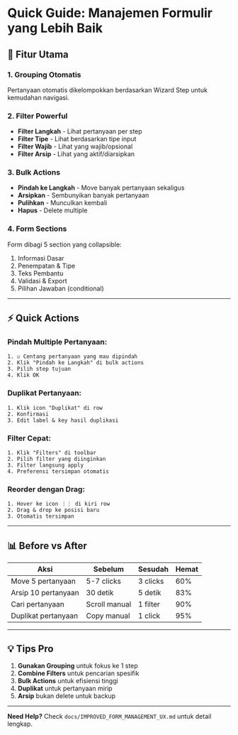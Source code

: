 # Quick Guide: Manajemen Formulir yang Lebih Baik

## 🎯 Fitur Utama

### 1. **Grouping Otomatis**
Pertanyaan otomatis dikelompokkan berdasarkan Wizard Step untuk kemudahan navigasi.

### 2. **Filter Powerful**
- **Filter Langkah** - Lihat pertanyaan per step
- **Filter Tipe** - Lihat berdasarkan tipe input
- **Filter Wajib** - Lihat yang wajib/opsional
- **Filter Arsip** - Lihat yang aktif/diarsipkan

### 3. **Bulk Actions**
- **Pindah ke Langkah** - Move banyak pertanyaan sekaligus
- **Arsipkan** - Sembunyikan banyak pertanyaan
- **Pulihkan** - Munculkan kembali
- **Hapus** - Delete multiple

### 4. **Form Sections**
Form dibagi 5 section yang collapsible:
1. Informasi Dasar
2. Penempatan & Tipe
3. Teks Pembantu
4. Validasi & Export
5. Pilihan Jawaban (conditional)

---

## ⚡ Quick Actions

### Pindah Multiple Pertanyaan:
```
1. ☑️ Centang pertanyaan yang mau dipindah
2. Klik "Pindah ke Langkah" di bulk actions
3. Pilih step tujuan
4. Klik OK
```

### Duplikat Pertanyaan:
```
1. Klik icon "Duplikat" di row
2. Konfirmasi
3. Edit label & key hasil duplikasi
```

### Filter Cepat:
```
1. Klik "Filters" di toolbar
2. Pilih filter yang diinginkan
3. Filter langsung apply
4. Preferensi tersimpan otomatis
```

### Reorder dengan Drag:
```
1. Hover ke icon ⋮⋮ di kiri row
2. Drag & drop ke posisi baru
3. Otomatis tersimpan
```

---

## 📊 Before vs After

| Aksi | Sebelum | Sesudah | Hemat |
|------|---------|---------|-------|
| Move 5 pertanyaan | 5-7 clicks | 3 clicks | 60% |
| Arsip 10 pertanyaan | 30 detik | 5 detik | 83% |
| Cari pertanyaan | Scroll manual | 1 filter | 90% |
| Duplikat pertanyaan | Copy manual | 1 click | 95% |

---

## 💡 Tips Pro

1. **Gunakan Grouping** untuk fokus ke 1 step
2. **Combine Filters** untuk pencarian spesifik
3. **Bulk Actions** untuk efisiensi tinggi
4. **Duplikat** untuk pertanyaan mirip
5. **Arsip** bukan delete untuk backup

---

**Need Help?** Check `docs/IMPROVED_FORM_MANAGEMENT_UX.md` untuk detail lengkap.
